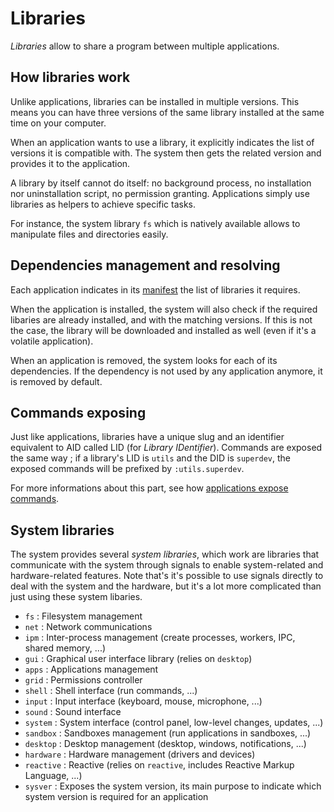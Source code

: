 # Libraries

_Libraries_ allow to share a program between multiple applications.

## How libraries work

Unlike applications, libraries can be installed in multiple versions. This means you can have three versions of the same library installed at the same time on your computer.

When an application wants to use a library, it explicitly indicates the list of versions it is compatible with. The system then gets the related version and provides it to the application.

A library by itself cannot do itself: no background process, no installation nor uninstallation script, no permission granting. Applications simply use libraries as helpers to achieve specific tasks.

For instance, the system library `fs` which is natively available allows to manipulate files and directories easily.

## Dependencies management and resolving

Each application indicates in its [manifest](../specs/applications/manifest.md) the list of libraries it requires.

When the application is installed, the system will also check if the required libaries are already installed, and with the matching versions. If this is not the case, the library will be downloaded and installed as well (even if it's a volatile application).

When an application is removed, the system looks for each of its dependencies. If the dependency is not used by any application anymore, it is removed by default.

## Commands exposing

Just like applications, libraries have a unique slug and an identifier equivalent to AID called LID (for _Library IDentifier_).
Commands are exposed the same way ; if a library's LID is `utils` and the DID is `superdev`, the exposed commands will be prefixed by `:utils.superdev`.

For more informations about this part, see how [applications expose commands](applications.md#commands).

## System libraries

The system provides several _system libraries_, which work are libraries that communicate with the system through signals to enable system-related and hardware-related features.
Note that's it's possible to use signals directly to deal with the system and the hardware, but it's a lot more complicated than just using these system libaries.

- `fs` : Filesystem management
- `net` : Network communications
- `ipm` : Inter-process management (create processes, workers, IPC, shared memory, ...)
- `gui` : Graphical user interface library (relies on `desktop`)
- `apps` : Applications management
- `grid` : Permissions controller
- `shell` : Shell interface (run commands, ...)
- `input` : Input interface (keyboard, mouse, microphone, ...)
- `sound` : Sound interface
- `system` : System interface (control panel, low-level changes, updates, ...)
- `sandbox` : Sandboxes management (run applications in sandboxes, ...)
- `desktop` : Desktop management (desktop, windows, notifications, ...)
- `hardware` : Hardware management (drivers and devices)
- `reactive` : Reactive (relies on `reactive`, includes Reactive Markup Language, ...)
- `sysver` : Exposes the system version, its main purpose to indicate which system version is required for an application
